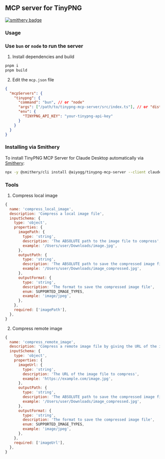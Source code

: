 ## MCP server for TinyPNG
[![smithery badge](https://smithery.ai/badge/@aiyogg/tinypng-mcp-server)](https://smithery.ai/server/@aiyogg/tinypng-mcp-server)

### Usage

### Use `bun` or `node` to run the server

1. Install dependencies and build

```bash
pnpm i
pnpm build
```

2. Edit the `mcp.json` file

```json
{
  "mcpServers": {
    "tinypng": {
      "command": "bun", // or "node"
      "args": ["/path/to/tinypng-mcp-server/src/index.ts"], // or "dist/index.js"
      "env": {
        "TINYPNG_API_KEY": "your-tinypng-api-key"
      }
    }
  }
}
```

### Installing via Smithery

To install TinyPNG MCP Server for Claude Desktop automatically via [Smithery](https://smithery.ai/server/@aiyogg/tinypng-mcp-server):

```bash
npx -y @smithery/cli install @aiyogg/tinypng-mcp-server --client claude
```

### Tools

1. Compress local image

```js
{
  name: 'compress_local_image',
  description: 'Compress a local image file',
  inputSchema: {
    type: 'object',
    properties: {
      imagePath: {
        type: 'string',
        description: 'The ABSOLUTE path to the image file to compress',
        example: '/Users/user/Downloads/image.jpg',
      },
      outputPath: {
        type: 'string',
        description: 'The ABSOLUTE path to save the compressed image file',
        example: '/Users/user/Downloads/image_compressed.jpg',
      },
      outputFormat: {
        type: 'string',
        description: 'The format to save the compressed image file',
        enum: SUPPORTED_IMAGE_TYPES,
        example: 'image/jpeg',
      },
    },
    required: ['imagePath'],
  },
}
```

2. Compress remote image

```js
{
  name: 'compress_remote_image',
  description: 'Compress a remote image file by giving the URL of the image',
  inputSchema: {
    type: 'object',
    properties: {
      imageUrl: {
        type: 'string',
        description: 'The URL of the image file to compress',
        example: 'https://example.com/image.jpg',
      },
      outputPath: {
        type: 'string',
        description: 'The ABSOLUTE path to save the compressed image file',
        example: '/Users/user/Downloads/image_compressed.jpg',
      },
      outputFormat: {
        type: 'string',
        description: 'The format to save the compressed image file',
        enum: SUPPORTED_IMAGE_TYPES,
        example: 'image/jpeg',
      },
    },
    required: ['imageUrl'],
  },
}
```
